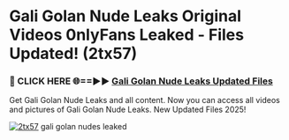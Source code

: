 # Gali Golan Nude Leaks Original Videos 0nlyFans Leaked - Files Updated! (2tx57)

<h3>🔴 CLICK HERE 🌐==►► <a href="https://tinyurl.com/4mcuefdz" rel="nofollow">Gali Golan Nude Leaks Updated Files</a></h3>

Get Gali Golan Nude Leaks and all content. Now you can access all videos and pictures of Gali Golan Nude Leaks. New Updated Files 2025!

[![2tx57](https://i.imgur.com/StAQSOY.gif)](https://tinyurl.com/4mcuefdz)
gali golan nudes leaked